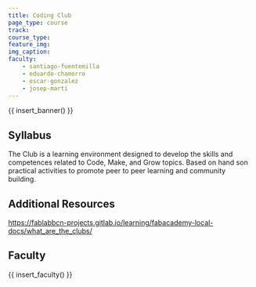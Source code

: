 ```yaml
---
title: Coding Club
page_type: course
track:
course_type:
feature_img: 
img_caption: 
faculty: 
    - santiago-fuentemilla
    - eduardo-chamorro
    - oscar-gonzalez
    - josep-marti
---
```


{{ insert_banner() }}

## Syllabus

The Club is a learning environment designed to develop the skills and competences related to Code, Make, and Grow topics. Based on hand son practical activities to promote peer to peer learning and community building.

## Additional Resources

https://fablabbcn-projects.gitlab.io/learning/fabacademy-local-docs/what_are_the_clubs/

## Faculty

{{ insert_faculty() }}